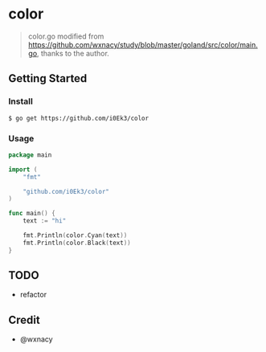 # color

> color.go modified from https://github.com/wxnacy/study/blob/master/goland/src/color/main.go, thanks to the author.


## Getting Started

### Install

`$ go get https://github.com/i0Ek3/color`


### Usage

```Go
package main

import (
    "fmt"

    "github.com/i0Ek3/color"
)

func main() {
    text := "hi"

    fmt.Println(color.Cyan(text))
    fmt.Println(color.Black(text))
}
```

## TODO

- refactor


## Credit

- @wxnacy
